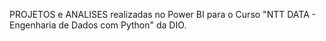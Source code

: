 PROJETOS e ANALISES realizadas no Power BI para o Curso "NTT DATA - Engenharia de Dados com Python" da DIO.
